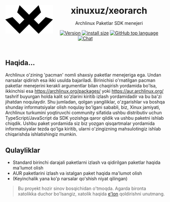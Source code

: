 <header>
<img src="assets/logo.svg" alt="logo" height="90" align="left">
<h1 style="display: inline">xinuxuz/xeorarch</h1>

Archlinux Paketlar SDK menejeri

[![Version](https://img.shields.io/badge/API-v1.0-f36caf.svg?style=flat-square)](https://core.telegram.org/bots/api)
[![install size](https://flat.badgen.net/packagephobia/install/xeorarch)](https://packagephobia.com/result?p=xeorarch)
[![GitHub top language](https://img.shields.io/github/languages/top/xinuxuz/xeorarch?style=flat-square&logo=github)](https://github.com/xinuxuz/xeorarch)
[![Chat](https://img.shields.io/badge/Chat-grey?style=flat-square&logo=telegram)](https://t.me/xinuxuz)
</header>

## Haqida...

Archlinux o'zining 'pacman' nomli shaxsiy paketlar menejeriga ega. Undan narsalar qidirish esa ikki usulda bajariladi. Birinichisi o'rnatilgan
pacman paketlar menejerini kerakli argumentlar bilan chaqirish yordamida bo'lsa, ikkinchisi esa https://archlinux.org/packages/ yoki
https://aur.archlinux.org/ tashrif buyurgan holda kalit so'zlarini kiritib izlash yordamidadir va bu ba'zi jihatdan noqulaydir. Shu jumladan,
qolgan yangiliklar, o'zgarishlar va boshqa shunday informatsiyalar olish noqulay bo'lgani sababli, biz, Xinux jamiyati, Archlinux turkumini 
yoqtiruvchi community sifatida ushbu distributiv uchun TypeScript/JavaScript da SDK yozishga qaror qildik va ushbu paketni ishlab chiqdik.
Ushbu paket yordamida siz biz yozgan qisqartmalar yordamida informatsiyalar tezda qo'lga kiritib, ularni o'zingizning mahsulotingiz ishlab
chiqarishda ishlatishingiz mumkin.

## Qulayliklar

- Standard birinchi darajali paketlarni izlash va qidirilgan paketlar haqida ma'lumot olish
- AUR paketlarini izlash va istalgan paket haqida ma'lumot olish
- (Keyinchalik yana ko'p narsalar qo'shish niyat qilingan)

> Bu proyekt hozir sinov bosqichidan o'tmoqda. Agarda bironta xatolikka duchor
> bo'lsangiz, xatolik haqida [e'lon](https://github.com/xinuxuz/xeorarch/issues/new)
> qoldirishni unutmang.
